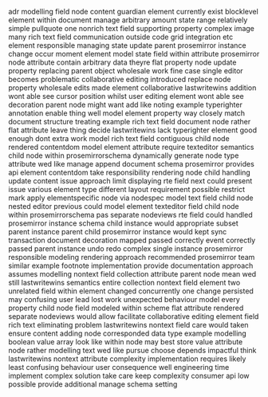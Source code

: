 adr modelling field node content guardian element currently exist blocklevel element within document manage arbitrary amount state range relatively simple pullquote one nonrich text field supporting property complex image many rich text field communication outside code grid integration etc element responsible managing state update parent prosemirror instance change occur moment element model state field within attribute prosemirror node attribute contain arbitrary data theyre flat property node update property replacing parent object wholesale work fine case single editor becomes problematic collaborative editing introduced replace node property wholesale edits made element collaborative lastwritewins addition wont able see cursor position whilst user editing element wont able see decoration parent node might want add like noting example typerighter annotation enable thing well model element property way closely match document structure treating example rich text field document node rather flat attribute leave thing decide lastwritewins lack typerighter element good enough dont extra work model rich text field contiguous child node rendered contentdom model element attribute require texteditor semantics child node within prosemirrorschema dynamically generate node type attribute wed like manage append document schema prosemirror provides api element contentdom take responsibility rendering node child handling update content issue approach limit displaying rte field next could present issue various element type different layout requirement possible restrict mark apply elementspecific node via nodespec model text field child node nested editor previous could model element texteditor field child node within prosemirrorschema pas separate nodeviews rte field could handled prosemirror instance schema child instance would appropriate subset parent instance parent child prosemirror instance would kept sync transaction document decoration mapped passed correctly event correctly passed parent instance undo redo complex single instance prosemirror responsible modeling rendering approach recommended prosemirror team similar example footnote implementation provide documentation approach assumes modelling nontext field collection attribute parent node mean wed still lastwritewins semantics entire collection nontext field element two unrelated field within element changed concurrently one change persisted may confusing user lead lost work unexpected behaviour model every property child node field modeled within scheme flat attribute rendered separate nodeviews would allow facilitate collaborative editing element field rich text eliminating problem lastwritewins nontext field care would taken ensure content adding node corresponded data type example modelling boolean value array look like within node may best store value attribute node rather modelling text wed like pursue choose depends impactful think lastwritewins nontext attribute complexity implementation requires likely least confusing behaviour user consequence well engineering time implement complex solution take care keep complexity consumer api low possible provide additional manage schema setting